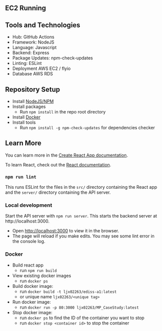 ## EC2 Running

## Tools and Technologies

- Hub: GitHub Actions
- Framework: NodeJS
- Language: Javascript
- Backend: Express
- Package Updates: npm-check-updates
- Linting: ESLint
- Deployment AWS EC2 / flyio
- Database AWS RDS

## Repository Setup

- Install [NodeJS/NPM](https://nodejs.org/en/download/)
- Install packages
  - Run `npm install` in the repo root directory
- Install [Docker](https://docs.docker.com/get-docker/)
- Install tools
  - Run `npm install -g npm-check-updates` for dependencies checker

## Learn More

You can learn more in the [Create React App documentation](https://facebook.github.io/create-react-app/docs/getting-started).

To learn React, check out the [React documentation](https://reactjs.org/).

### `npm run lint`

This runs ESLint for the files in the `src/` directory containing the React app and the `server/` directory containing the API server.

### Local development

Start the API server with `npm run server`. This starts the backend server at http://localhost:3000.

- Open [http://localhost:3000](http://localhost:3000) to view it in the browser.
- The page will reload if you make edits. You may see some lint error in the console log.

### Docker

- Build react app
  - run `npm run build`
- View existing docker images
  - run `docker ps`
- Build docker image:
  - run `docker build -t ljx02263/ediss-a1:latest`
  - or unique name `ljx02263/<unique tag>`
- Run docker image:
  - run `docker run -p 80:3000 ljx02263/MP_CaseStudy:latest`
- Stop docker image:
  - run `docker ps` to find the ID of the container you want to stop
  - run `docker stop <container id>` to stop the container
